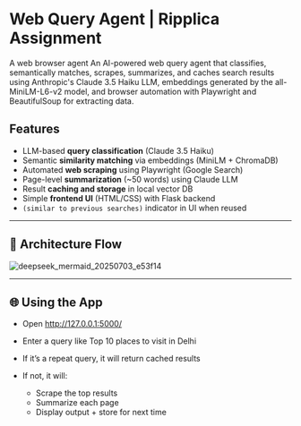 # Web Query Agent | Ripplica Assignment

A web browser agent An AI-powered web query agent that classifies, semantically matches, scrapes, summarizes, and caches search results using Anthropic's Claude 3.5 Haiku LLM, embeddings generated by the all-MiniLM-L6-v2 model, and browser automation with Playwright and BeautifulSoup for extracting data.
##  Features

-  LLM-based **query classification** (Claude 3.5 Haiku)
-  Semantic **similarity matching** via embeddings (MiniLM + ChromaDB)
-  Automated **web scraping** using Playwright (Google Search)
-  Page-level **summarization** (~50 words) using Claude LLM
-  Result **caching and storage** in local vector DB
-  Simple **frontend UI** (HTML/CSS) with Flask backend
-  `(similar to previous searches)` indicator in UI when reused

---


## 🧱 Architecture Flow

![deepseek_mermaid_20250703_e53f14](https://github.com/user-attachments/assets/859a0cd8-3aa5-43e6-977c-493a0825f691)

---

## 🌐 Using the App
- Open http://127.0.0.1:5000/

- Enter a query like Top 10 places to visit in Delhi

- If it’s a repeat query, it will return cached results

- If not, it will:
  - Scrape the top results
  - Summarize each page
  - Display output + store for next time
